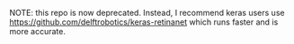 NOTE: this repo is now deprecated. Instead, I recommend keras users use https://github.com/delftrobotics/keras-retinanet which runs faster and is more accurate.
